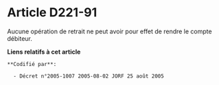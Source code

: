 # Article D221-91

Aucune opération de retrait ne peut avoir pour effet de rendre le compte débiteur.

**Liens relatifs à cet article**

	**Codifié par**:

	  - Décret n°2005-1007 2005-08-02 JORF 25 août 2005
